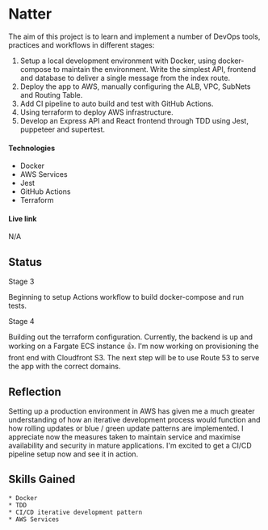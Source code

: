 # Natter

The aim of this project is to learn and implement a number of DevOps tools, practices and workflows in different stages:

1. Setup a local development environment with Docker, using docker-compose to maintain the environment. Write the
   simplest API, frontend and database to deliver a single message from the index route.
2. Deploy the app to AWS, manually configuring the ALB, VPC, SubNets and Routing Table.
3. Add CI pipeline to auto build and test with GitHub Actions.
4. Using terraform to deploy AWS infrastructure.
4. Develop an Express API and React frontend through TDD using Jest, puppeteer and supertest.

#### Technologies

* Docker
* AWS Services
* Jest
* GitHub Actions
* Terraform

#### Live link

N/A

## Status

Stage 3

Beginning to setup Actions workflow to build docker-compose and run tests.

Stage 4

Building out the terraform configuration. Currently, the backend is up and working on a Fargate ECS instance 👍. I'm now
working on provisioning the front end with Cloudfront S3. The next step will be to use Route 53 to serve the app with
the correct domains.

## Reflection

Setting up a production environment in AWS has given me a much greater understanding of how an iterative development
process would function and how rolling updates or blue / green update patterns are implemented. I appreciate now the
measures taken to maintain service and maximise availability and security in mature applications. I'm excited to get a
CI/CD pipeline setup now and see it in action.

## Skills Gained

    * Docker
    * TDD
    * CI/CD iterative development pattern
    * AWS Services
